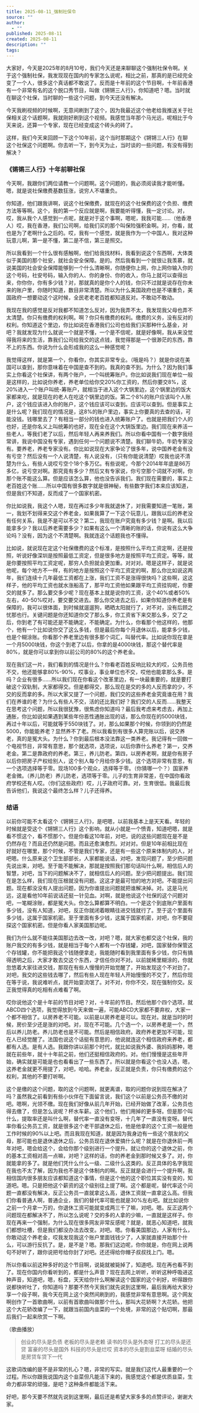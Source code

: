 ```yaml
---
title: 2025-08-11_强制社保令
source: ""
author:
  - ""
published: 2025-08-11
created: 2025-08-11
description: ""
tags:
---
```


大家好，今天是2025年的8月10号，我们今天还是来聊聊这个强制社保令啊。关于这个强制社保，我发现现在国内的专家怎么说呢，相比之前，那真的是已经完全变了一个人，很多这个真话都不敢说了。反而是十年前的这个节目啊，十年前香港有一个非常有名的这个脱口秀节目，叫做《锵锵三人行》，你知道吧？嗯。当时就在聊这个社保，当时聊的一些这个问题，到今天还没有解决。

今天我刷视频的时候啊，无意间刷到了这个，因为我最近这个他老给我推送关于社保相关这个话题啊，我就刚好刷到这个视频。我感觉当年那个马光远，呢相比于今天来说，还算一个专家，现在已经变成这个砖头的砖了。

这样，我们今天来回顾一下这个10年前，这个当时那期这个《锵锵三人行》在聊这个社保这个问题啊。你去听一下，到今天为止，当时谈的一些问题，有没有得到解决？

### 《锵锵三人行》十年前聊社保

今天啊，我跟你们两位请教一个问题啊。这个问题的，我必须阅读我才能听懂。嗯，就是说社保缴费基数狂涨，说穷人不堪重负。

你知道，他们跟我讲啊，说这个社保缴费，就现在的这个社保费的这个负担、缴费方法等等啊。这个，我的第一个反应就是啊，我要能听得懂，我一定讨论。对，哎，我从我个人感觉到一点呢，就是对于这个事啊，嗯呢，我我可能……（他香港人）哎，我在香港，我们公司啊，给我们买的那个叫保险强积金啊。对，你看，就也是为了老啊什么之后的。哎，我有一个感觉，就是我作为一个中国人，我对这种玩意儿啊，第一是不懂，第二是不信，第三是照交。

所以我看到一个什么很有感触啊，他们给我找材料，我看到说这个东西啊，大体类似于美国的那个社安，就社会安全保障。是的。然后我看到一个就很让我羡慕，就说美国的社会安全保障能够到一个什么清晰啊，你随便你上网，你上网你输入你的这个号码，社安号码，输入你的人、你的身份、你的收入，你马上就可以查得出来，你你你，你有多少钱？对，那就真的是你个人的钱，你只不过就是说存在你未来的账户里，你随时知道，数目非常清楚。所以为什么美国政府也是不堪重负，美国政府一想要动这个这时候，全民老老老百姓都知道反对。不敢动不敢动。

我现在我的感觉是反对我都不知道怎么反对，因为我弄不太，我发现我父母也弄不太清楚。你只有缴费的权利啊。啊？你只有缴费的权利。缴费的义务，没有反对的权利。你知道这个里边，你比如说在香港我们公司也给我们买那种什么基金，对吧？我就发现为什么就说一个就是不懂，一个是不信呢，就是好像啊，我从来没觉得我将来的生活，靠我们公司给我交的这点钱，我觉得那是一个很渺茫的东西，靠不上的东西。你说为什么会形成我的这么一种感觉呢？

我觉得这样，就是第一个，你看你，你其实非常专业。（哦是吗？）就是你说在美国可以查到，那你意味着在中国是查不到的。我真的查不到。为什么？因为我们事实上你看这个社保讲，有两个账户，一个叫统筹账户。你比如说我们现在单位一般是这样的，比如说你养老，养老单位给你交20%你工资的，然后你要交8%，这20%进入一个账户叫统-筹账户，就相当于进入这个大锅里边，这个锅里边的饭大家都来吃，就是现在的老人在吃这个锅里边的饭。第二个8%的账户应该叫个人账户，这个钱应该进入你的账户，这个钱应该可以查到。应该可以查到。但是事实上是什么呢？我们现在的情况是，这8%的账户里边，事实上你要真的去查的话，可能没钱。钱哪里去了？有相当一部分的钱也进入统筹账户了。也就是把我们个人的也好，还是你名义上叫统筹的也好，现在全在这个大锅饭里边。我们现在来养活一些老人，等我们老了以后，然后年轻人再来养我们。所以你看中国有一个数字我经常讲，我说中国没有专家，遇到任何一个问题说不清楚。我们聊牛奶，牛奶专家没有。要养老，养老专家没有。你比如说现在大家争论了很多年，说中国养老金有没有亏空？然后没有一个人说清楚，有人说没有，（只有你能说清楚）哎我也说不清楚为什么，有些人说哎亏空个18个多万亿。有些说呢，今那个2014年年底是86万多亿，说亏空对啊。那究竟有多少？然后又有专家说，你亏空那个词就不对啊，你那个账不能这么算。但是应该怎么算，他也没告诉我们。我们现在需要的，事实上老百姓这个账……所以中国有很多数字就是很神秘，有些数字我们本来应该知道，但是我们不知道，反而成了一个国家机密。

你比如说我，我这个人嗯，现在再过多少年我就退休了，对我需要知道一笔账，第一，我划不划得来交这个养老金，如果我算了一下这个玩意儿，跟我以后的养老没有任何关系，我是不是可以不交？第二，我现在账户究竟有多少钱？是啊。我以后能拿多少？我以后养老需要多少？如果有这么一个清晰的账的话，你说有这么大争论吗？没有，因为这个不清楚啊。我就连这个话题我也不懂得。

比如说，就说现在定这个社保缴费的这个标准，是按照什么平均工资定啊，还是按照，听说好像深圳是按照最低工资定，但是很多地方是按照平均工资定。等等，就是你要按照平均工资定呢，那穷人负担就会更加重。对对对。嗯是这样子，就是说他呢，每个地方不一样，有的地方是按照这个平均工资定的啊，那么你比如说这两年，我们连续十几年最低工资都在上涨，我们工资不是涨得很快吗？这些啊，这这样子，他的平均工资也就水涨船高了，那平均工资他如果跟平均工资挂钩呢，你要交的就多了。那么要交多少呢？现在基本上就是说你的工资，这个40%或者50%左右，40-50%哎对，要交要交进去。那么你交进去之后，如果你知道你养老是有保障的，我可以很体面，到时候就遛遛狗，晒晒太阳就行了，对不对，没有后顾之忧那也行。关键问题是你还知道你交了那么多，你工资省下来交那么多，交了之后，你到老了有可能还是不能确定，不能确定。为什么，你看那个他这样的，他那个，他有一个比如说你交了这么多钱，但是最后你每个月退休以后，能拿多少钱，也是个糊涂账。你看那个养老里边有很多那个词汇，叫替代率。比如说你现在拿是一个月5000块钱，你这个到老了以后，你拿的是4000块钱，那这个替代率是80%，就是你可以拿到你以前公司的80%的这个养老金。

现在我们这一片，我们看到的情况是什么？你看老百姓反响比较大的哎，公务员他不交，他还能够拿80%-90%，哎事业，事业单位也不交，哎他也能拿那么多。是吗？企业有很多……所以我们现在你看这个改革里边，有一块最重要的，就是要打破这个双轨制，大家都得交。但是都得交，那么现在是交的多的人反而拿的少，不交的反而拿的多。所以大家又提了一个问题，我们交的这些养老金究竟谁在用？我们在养谁的老？为什么有些人不交，活的还比我们好？我们交的人反而……我整天在思考这个问题，所以我很犹豫，很焦虑你知道吗？最后我考虑来考虑去，再加上通胀，你比如说如果遇到某些年份恶性通胀出现的话，那么你现在的5000块钱，再过十年以后，可能就等于550块钱了。对，那么如果那个时候，你领到的仍然是5000，你能能养老？显然养不了老。所以我看到有很多人算完账以后，说交养老，真的是冤大头。为什么？你到最后根本没法靠这一类养老。我记得有一回做一个电视节目，非常有意思，那个就选项，选项说，以后你靠什么养老？第一，交养老金。第二是靠政府的养老。第三，养儿防老。第四，以房养老啊，就是你有房子以后你把房子产权给别人，这个别人每个月给你多少钱。这个选项非常有意思，有一个选项选择等于零。现场100多个观众，选择等于零。（你猜哪一个？）国家养老金微。（养儿防老）养儿防老，选项等于零。儿子的生育非常差，在中国你看政府学校还有人哎。（你们这些政府）哎，儿子政府可靠。对，生育很低。我最后我告诉他们，我说这个最终怎么样？儿子还得养。

### 结语

以前你可能不太看这个《锵锵三人行》，是吧嗯，以前我基本上是天天看。年轻的时候就是受这个《锵锵三人行》这个影响，就从小就是一个愤青，知道吧嗯，就是看不惯这个，看不惯那个。但是你看这10年前，对吧，说的这些问题现在是不是仍然存在？而且还仍然是问题。而且还愈演愈烈。对对对。但是10年前相比现在好就好在哪里，那个时候，不管是我们专家，还是有一些这个原来体制内的人，对吧嗯。什么原来这个卫生部部长，人家都能说话，对吧，发现问题了，至少把问题先说出来，对吧。至于能不能解决，那就是按照我们那句话叫什么啊，相信后人的智慧，对吧，当下的问题解决不了，就相信后人的问题。至少把问题提出。我们现在是怎么样，我们现在压根就没有问题。这这才是最可怕的地方对吧。不能提出问题。现在都没没有人提出问题，因为你谁提出问题就把谁解决掉。对。这是马光远，这是看他10年前说话还挺一针见血。对啊，就是他说这个社保的这个问题对吧，一笔糊涂账，都是冤大头。你怎么算都算不明白。一个是这个到底账户里面有多少钱，没有人知道，对吧，反正你就闭着眼睛往进交钱就行了。至于这个里面有多少钱，这属于国家机密。至于里面有多少钱，这属于国家机密，对吧，你不要窥探这个国家机密。但是你看人家美国那边呢。

我们为什么就不能往美国那边去改一改，对吧？嗯，就大家也都交这个社保，我的账户我交的有多少钱，就是相当于每个人都有一个存钱罐，对吧，国家替你保管这个存钱罐，你不能把我这个钱随便拿走，我能随时看到我里面有多少钱，你只有搞得透明之后，大家才敢去交这个东西，才信任你对不对。以前就稀里糊涂的，你就忽悠着大家往进交钱，那现在有些人慢慢的开始觉醒了，开始发现这个不对劲了。对吧，我交的这些钱去哪了，然后有些人现在年轻人开始慢慢的不交了，然后你现在等于说，我说难听点，就开始耍流氓了。对不对，你你不交，现在强制你交。反正我觉得真的吃相有点难看了啊。

哎你说他这个是十年前的节目对吧？对，十年前的节目。然后他那个四个选项，就ABCD四个选项，我觉得放到今天来做一遍，可能ABCD大家都不要弃权，大家一个都不相信了。以房养老不可能。以前是以房养老是可以。现在对。就是当时的时候，房价至少还是涨的对吧。对，现在不可能。几个选一个，以房养老是一个，然后以养儿防老。养儿防老也是不可能。然后是相信政府。政府养老更加不可能，现在人已经觉醒了。法国也说这个话挺有意思的，他说就连这个相信政府来养老，都都有人选。是有人选。我跟你讲以前那个时代，就比如说我外婆、我妈妈那种，嗯就在前些年，就十十年前之前，他们还挺相信政府的。对。他们慢慢是这些年开始，确实就是可能是也也看看出了一些东西了。所以就是你看这个也没人选，嗯，这养老金就更不用提了，对吧，哈哈。养老金，反正就是负责，你只有缴费的这个权利，其他的不要打听啊。

这个是缴的这个问题，取的这个问题啊，就更离谱，取的问题你说到现在解决了吗？虽然我之前看到有些小伙伴在下面留言说，我们这个以前是公务员不缴的对吧。嗯啊，光领不缴。现在我们好像从前几年开始，已经开始做了改革，公务员也得去缴了，但是怎么说呢？杯水车薪。这个他们，他们用掉的更多呀。但是那个叫什么，提取率还是叫什么啊，替代率一直没有变呀，十几年了一直没有变呀。替代率你看公务员工资，就是很多这个老干部退休之后，他是他拿的这个工资一般是他工作时候的90%以上吧。而且我现在知道，就是因为我身边有一些这个朋友的父母，那可能也是退休退休之后，公务员现在退休爱搞什么呢？就是在你退休前一两年对吧，嗯会给这个，会给你那个级别进行一个提升。就让你的这个退休之前，你的基本工资相对高一点嘛，对吧？这样的话，你的养老金到那时候又多了。对，你就能拿的多了。就是他们凭什么什么一级、二级什么这类的。反正具体的名字我现在我也不太了解，因为我也不是这个体制内的啊。反正就是会进行一个提升啊，我相信国内很多朋友应该都知道这个事情，但是这个他的这个职位其实没有变的，知道吧。嗯。只是把他这个薪资的这个级别往上提了啊。这个都是呢，替代率这个问题一直都没有解决，反正公务员一直就拿这么高，退休工资就一直拿这么高。但我们你看普通人啊，普通企业，我们的替代率可能也就是30%左右吧。就比如说你之前一个月拿一万的，你退休工资可能就变成两三千了嘛，对吧。嗯。反正这两个问题现在都解决不了，所以怎么说呢？交的多的人拿的少嘛，一直就是这样子。你现在再来一个强制，为什么现在很多网友非常反感呢？就是，就恶心知道吧，就我们都想吐槽，但是我们都没办法去改变。对吧。嗯。你看美国那边，人家有什么，你敢动这个养老金，哎我发现我这个账户里面钱钱少了，人家就直接开始那个什么，可以游行反抗了。是，是不是？嗯。那我们这边呢，你你就是，你在网上说两句不好听了，跟你说把号给你封了对吧。还还得给你帽子叔叔找上门。嗯。

所以你看以前这种多好的这个节目啊，说毙就被毙掉了，知道吧。现在再也看不到了。现在你国内你看听到的，都是什么声音？现在去网上听听，听听这种呼吸进这种声音，知道吧，嗯，标盘，天天给你什么啊解读这个国家的这个利好，听得跟你说都快听吐了，你知道吗？那要不然今天我们就先说到这里啊，最后我再给大家分享一个段子啊，我今天在网上这个突然间刷到的，我感觉非常有意思啊。这个网友啊创作了一首歌曲啊，以前有首歌曲叫做那个什么，那叫大花轿啊？大花轿。他把这个大花轿改编了一下，就跟当前国内韭菜的一个处境，非常的这个贴切啊，那最后我们一起来欣赏一下啊。

（歌曲播放）

> 创业的尽头是负债
> 老板的尽头是老赖
> 读书的尽头是外卖呀
> 打工的尽头是还贷
> 富豪的尽头是国外
> 科技的尽头是烂哎
> 资本的尽头是割韭菜呀
> 结婚的尽头是房贷车贷下一代

这歌词改编的是不是非常的扎心？嗯，非常的写实。就是我们这代人最重要的一个过程。所以你跟我说国内这个韭菜但凡能活下来的，我感觉这个都是优质韭菜，生命力都非常的顽强，是吧？这种条件都能活下来。

好吧，那今天要不然就先说到这里啊，最后还是希望大家多多的点赞评论，谢谢大家。